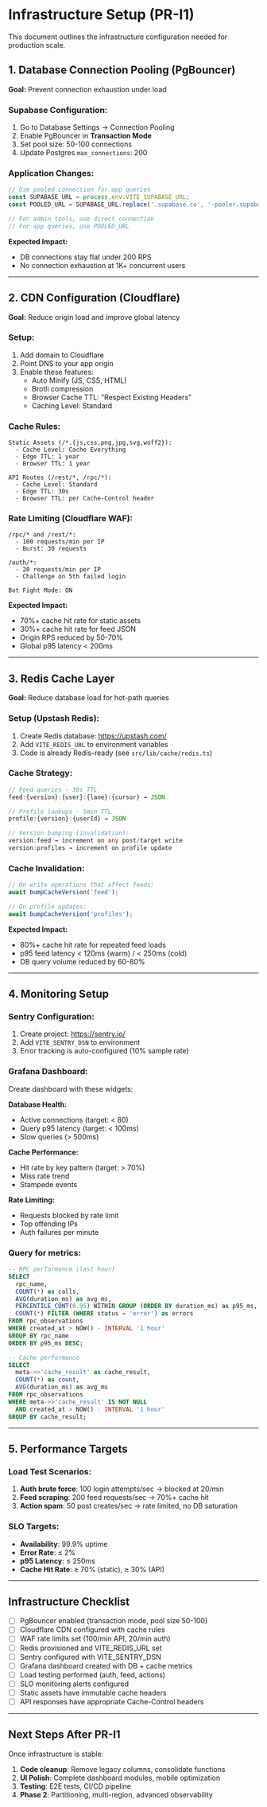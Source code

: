 # Infrastructure Setup (PR-I1)

This document outlines the infrastructure configuration needed for production scale.

## 1. Database Connection Pooling (PgBouncer)

**Goal:** Prevent connection exhaustion under load

### Supabase Configuration:
1. Go to Database Settings → Connection Pooling
2. Enable PgBouncer in **Transaction Mode**
3. Set pool size: 50-100 connections
4. Update Postgres `max_connections`: 200

### Application Changes:
```typescript
// Use pooled connection for app queries
const SUPABASE_URL = process.env.VITE_SUPABASE_URL;
const POOLED_URL = SUPABASE_URL.replace('.supabase.co', '-pooler.supabase.co');

// For admin tools, use direct connection
// For app queries, use POOLED_URL
```

**Expected Impact:**
- DB connections stay flat under 200 RPS
- No connection exhaustion at 1K+ concurrent users

---

## 2. CDN Configuration (Cloudflare)

**Goal:** Reduce origin load and improve global latency

### Setup:
1. Add domain to Cloudflare
2. Point DNS to your app origin
3. Enable these features:
   - Auto Minify (JS, CSS, HTML)
   - Brotli compression
   - Browser Cache TTL: "Respect Existing Headers"
   - Caching Level: Standard

### Cache Rules:
```
Static Assets (/*.{js,css,png,jpg,svg,woff2}):
  - Cache Level: Cache Everything
  - Edge TTL: 1 year
  - Browser TTL: 1 year

API Routes (/rest/*, /rpc/*):
  - Cache Level: Standard
  - Edge TTL: 30s
  - Browser TTL: per Cache-Control header
```

### Rate Limiting (Cloudflare WAF):
```
/rpc/* and /rest/*:
  - 100 requests/min per IP
  - Burst: 30 requests

/auth/*:
  - 20 requests/min per IP
  - Challenge on 5th failed login

Bot Fight Mode: ON
```

**Expected Impact:**
- 70%+ cache hit rate for static assets
- 30%+ cache hit rate for feed JSON
- Origin RPS reduced by 50-70%
- Global p95 latency < 200ms

---

## 3. Redis Cache Layer

**Goal:** Reduce database load for hot-path queries

### Setup (Upstash Redis):
1. Create Redis database: https://upstash.com/
2. Add `VITE_REDIS_URL` to environment variables
3. Code is already Redis-ready (see `src/lib/cache/redis.ts`)

### Cache Strategy:
```typescript
// Feed queries - 30s TTL
feed:{version}:{user}:{lane}:{cursor} → JSON

// Profile lookups - 5min TTL  
profile:{version}:{userId} → JSON

// Version bumping (invalidation):
version:feed → increment on any post/target write
version:profiles → increment on profile update
```

### Cache Invalidation:
```typescript
// On write operations that affect feeds:
await bumpCacheVersion('feed');

// On profile updates:
await bumpCacheVersion('profiles');
```

**Expected Impact:**
- 80%+ cache hit rate for repeated feed loads
- p95 feed latency < 120ms (warm) / < 250ms (cold)
- DB query volume reduced by 60-80%

---

## 4. Monitoring Setup

### Sentry Configuration:
1. Create project: https://sentry.io/
2. Add `VITE_SENTRY_DSN` to environment
3. Error tracking is auto-configured (10% sample rate)

### Grafana Dashboard:
Create dashboard with these widgets:

**Database Health:**
- Active connections (target: < 80)
- Query p95 latency (target: < 100ms)
- Slow queries (> 500ms)

**Cache Performance:**
- Hit rate by key pattern (target: > 70%)
- Miss rate trend
- Stampede events

**Rate Limiting:**
- Requests blocked by rate limit
- Top offending IPs
- Auth failures per minute

### Query for metrics:
```sql
-- RPC performance (last hour)
SELECT 
  rpc_name,
  COUNT(*) as calls,
  AVG(duration_ms) as avg_ms,
  PERCENTILE_CONT(0.95) WITHIN GROUP (ORDER BY duration_ms) as p95_ms,
  COUNT(*) FILTER (WHERE status = 'error') as errors
FROM rpc_observations
WHERE created_at > NOW() - INTERVAL '1 hour'
GROUP BY rpc_name
ORDER BY p95_ms DESC;

-- Cache performance
SELECT 
  meta->>'cache_result' as cache_result,
  COUNT(*) as count,
  AVG(duration_ms) as avg_ms
FROM rpc_observations
WHERE meta->>'cache_result' IS NOT NULL
  AND created_at > NOW() - INTERVAL '1 hour'
GROUP BY cache_result;
```

---

## 5. Performance Targets

### Load Test Scenarios:
1. **Auth brute force**: 100 login attempts/sec → blocked at 20/min
2. **Feed scraping**: 200 feed requests/sec → 70%+ cache hit
3. **Action spam**: 50 post creates/sec → rate limited, no DB saturation

### SLO Targets:
- **Availability**: 99.9% uptime
- **Error Rate**: ≤ 2%
- **p95 Latency**: ≤ 250ms
- **Cache Hit Rate**: ≥ 70% (static), ≥ 30% (API)

---

## Infrastructure Checklist

- [ ] PgBouncer enabled (transaction mode, pool size 50-100)
- [ ] Cloudflare CDN configured with cache rules
- [ ] WAF rate limits set (100/min API, 20/min auth)
- [ ] Redis provisioned and VITE_REDIS_URL set
- [ ] Sentry configured with VITE_SENTRY_DSN
- [ ] Grafana dashboard created with DB + cache metrics
- [ ] Load testing performed (auth, feed, actions)
- [ ] SLO monitoring alerts configured
- [ ] Static assets have immutable cache headers
- [ ] API responses have appropriate Cache-Control headers

---

## Next Steps After PR-I1

Once infrastructure is stable:
1. **Code cleanup**: Remove legacy columns, consolidate functions
2. **UI Polish**: Complete dashboard modules, mobile optimization
3. **Testing**: E2E tests, CI/CD pipeline
4. **Phase 2**: Partitioning, multi-region, advanced observability
